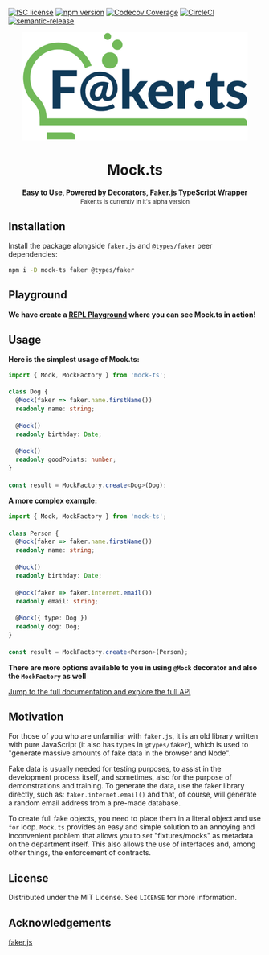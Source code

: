 [![ISC license](http://img.shields.io/badge/license-MIT-brightgreen.svg)](http://opensource.org/licenses/MIT)
[![npm version](http://img.shields.io/npm/v/@websolute/faker.ts.svg?style=flat)](https://npmjs.org/package/faker.ts "View this project on npm")
[![Codecov Coverage](https://img.shields.io/codecov/c/github/omermorad/faker.ts/master.svg?style=flat-square)](https://codecov.io/gh/omer-morad-ni/faker.ts)
[![CircleCI](https://circleci.com/gh/omermorad/faker.ts.svg?style=shield)](https://circleci.com/gh/circleci/circleci-docs)
[![semantic-release](https://img.shields.io/badge/%20%20%F0%9F%93%A6%F0%9F%9A%80-semantic--release-e10079.svg)](https://github.com/semantic-release/semantic-release)

<p align="center">
  <img width="450" src="https://github.com/omermorad/faker.ts/blob/master/docs/logo.png" alt="Mock.ts Logo">

  <h1 align="center">Mock.ts</h1>

  <p align="center">
    <strong>Easy to Use, Powered by Decorators, Faker.js TypeScript Wrapper</strong>
    <br>
    <small>Faker.ts is currently in it's alpha version</small>
  </p>
</p>

## Installation
Install the package alongside `faker.js` and `@types/faker` peer dependencies:

```bash
npm i -D mock-ts faker @types/faker
```

## Playground 
**We have create a [REPL Playground](https://repl.it/@omermorad/Fakerts-Playground) where you can see Mock.ts in action!**

## Usage

**Here is the simplest usage of Mock.ts:**

```typescript
import { Mock, MockFactory } from 'mock-ts';

class Dog {
  @Mock(faker => faker.name.firstName())
  readonly name: string;
  
  @Mock()
  readonly birthday: Date;

  @Mock()
  readonly goodPoints: number;
}

const result = MockFactory.create<Dog>(Dog);
```

**A more complex example:**
```typescript
import { Mock, MockFactory } from 'mock-ts';

class Person {
  @Mock(faker => faker.name.firstName())
  readonly name: string;
  
  @Mock()
  readonly birthday: Date;

  @Mock(faker => faker.internet.email())
  readonly email: string;

  @Mock({ type: Dog })
  readonly dog: Dog;
}

const result = MockFactory.create<Person>(Person);
```

**There are more options available to you in using `@Mock` decorator and also the `MockFactory` as well**

[Jump to the full documentation and explore the full API](https://github.com/omermorad/faker.ts/blob/master/docs/README.md)


## Motivation
For those of you who are unfamiliar with `faker.js`, it is an old library written with pure JavaScript (it also has types in `@types/faker`), which is used to
"generate massive amounts of fake data in the browser and Node".

Fake data is usually needed for testing purposes, to assist in the development process itself,
and sometimes, also for the purpose of demonstrations and training.
To generate the data, use the faker library directly, such as: `faker.internet.email()`
and that, of course, will generate a random email address from a pre-made database.

To create full fake objects, you need to place them in a literal object and use `for` loop.
`Mock.ts` provides an easy and simple solution to an annoying and inconvenient problem that
allows you to set "fixtures/mocks" as metadata on the department itself.
This also allows the use of interfaces and, among other things, the enforcement of contracts.

## License
Distributed under the MIT License. See `LICENSE` for more information.

## Acknowledgements
[faker.js](https://github.com/marak/Faker.js)
